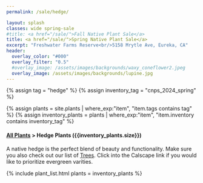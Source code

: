 ```yaml
---
permalink: /sale/hedge/

layout: splash
classes: wide spring-sale
#title: <a href="/sale/">Fall Native Plant Sale</a> 
title: <a href="/sale/">Spring Native Plant Sale</a> 
excerpt: "Freshwater Farms Reserve<br/>5158 Mrytle Ave, Eureka, CA"
header:
  overlay_color: "#000"
  overlay_filter: "0.5"
  #overlay_image: /assets/images/backgrounds/waxy_coneflower2.jpeg
  overlay_image: /assets/images/backgrounds/lupine.jpg
---
```


<!-- Jekyll 3.9 doesnt support and/or in where_exp so we have to do this the messy way -->

{% assign tag = "hedge" %}
{% assign inventory_tag = "cnps_2024_spring" %}

{% assign plants = site.plants | where_exp:"item",
    "item.tags contains tag" %}
{% assign inventory_plants = plants | where_exp:"item",
    "item.inventory contains inventory_tag" %}

<div class="subheading">
    <h4><a href="/sale/all/">All Plants</a> >  Hedge Plants ({{inventory_plants.size}})</h4>
    <p class="notice">
    A native hedge is the perfect blend of beauty and functionality. Make sure you also check out our list of <a href="/sale/trees">Trees</a>. Click into the Calscape link if you would like to prioritize evergreen varities.
    </p>
</div>

{% include plant_list.html 
    plants = inventory_plants
%}




